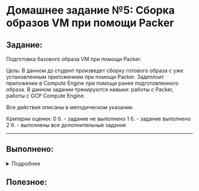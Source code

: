 # **Домашнее задание №5: Сборка образов VM при помощи Packer**

## **Задание:**
Подготовка базового образа VM при помощи Packer.

Цель:
В данном дз студент произведет сборку готового образа с уже установленным приложением при помощи Packer. Задеплоит приложение в Compute Engine при помощи ранее подготовленного образа. В данном задании тренируются навыки: работы с Packer, работы с GCP Compute Engine.

Все действия описаны в методическом указании.

Критерии оценки:
0 б. - задание не выполнено 1 б. - задание выполнено 2 б. - выполнены все дополнительные задания

---

## **Выполнено:**

<details>
 <summary>Подробнее</summary>

1. Установлен Packer:
```
sudo yum install -y yum-utils
sudo yum-config-manager --add-repo https://rpm.releases.hashicorp.com/RHEL/hashicorp.repo
sudo yum -y install packer
```

2.1 Создан сервисный аккаунт:
```
SVC_ACCT="svcuser"
FOLDER_ID="b1gu87e4thvariradsue"
yc iam service-account create --name $SVC_ACCT --folder-id $FOLDER_ID
```

2.2 Делегированы правы сервисному аккаунту для Packer:
```
$ ACCT_ID=$(yc iam service-account get $SVC_ACCT | \
grep ^id | \
awk '{print $2}')
$ yc resource-manager folder add-access-binding --id $FOLDER_ID \
--role editor \
--service-account-id $ACCT_ID
```

2.3 Создан service account key file
```
Deron-D_infra git:(packer-base) ✗  yc iam key create --service-account-id $ACCT_ID --output ~/.yc_keys/key.json
id: aje6jvgee8cm640mh2b0
service_account_id: ajeeg8qoctaevkcq8jmv
created_at: "2021-06-28T13:08:50.312786870Z"
key_algorithm: RSA_2048

Deron-D_infra git:(packer-base) ✗ ll ~/.yc_keys
total 4.0K
-rw-------. 1 dpp dpp 2.4K Jun 28 16:08 key.json
```

3. Создан файла-шаблона Packer [ubuntu16.json](https://raw.githubusercontent.com/Otus-DevOps-2021-05/Deron-D_infra/packer-base/packer/ubuntu16.json)

4. Созданы скрипты для provisioners [install_ruby.sh](https://raw.githubusercontent.com/Otus-DevOps-2021-05/Deron-D_infra/packer-base/packer/scripts/install_ruby.sh);[install_mongodb.sh](https://raw.githubusercontent.com/Otus-DevOps-2021-05/Deron-D_infra/packer-base/packer/scripts/install_mongodb.sh)

5. Выполнена проверка на ошибки
```
packer validate ./ubuntu16.json
```

</details>

## **Полезное:**
